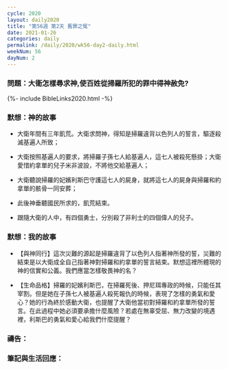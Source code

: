 ```yaml
---
cycle: 2020
layout: daily2020
title: "第56週 第2天 舊罪之冤"
date: 2021-01-26
categories: daily
permalink: /daily/2020/wk56-day2-daily.html
weekNum: 56
dayNum: 2
---
```


### 問題：大衛怎樣尋求神,使百姓從掃羅所犯的罪中得神赦免?

{%- include BibleLinks2020.html -%}

### 默想：神的故事 
+ 大衛年間有三年飢荒。大衛求問神，得知是掃羅違背以色列人的誓言，驅逐殺滅基遍人所致；  

+ 大衛按照基遍人的要求，將掃羅子孫七人給基遍人，這七人被殺死懸掛；大衛愛惜約拿單的兒子米非波設，不將他交給基遍人；  

+ 大衛聽說掃羅的妃嬪利斯巴守護這七人的屍身，就將這七人的屍身與掃羅和約拿單的骸骨一同安葬；  

+ 此後神垂聽國民所求的，飢荒結束。  

+ 跟隨大衛的人中，有四個勇士，分別殺了非利士的四個偉人的兒子。  

### 默想：我的故事  
+ 【與神同行】這次災難的源起是掃羅違背了以色列人指著神所發的誓，災難的結束是以大衛成全自己指著神對掃羅和約拿單的誓言結束。默想這裡所體現的神的信實和公義。我們應當怎樣敬畏神的名？  

+ 【生命品格】掃羅的妃嬪利斯巴，在掃羅死後、押尼珥專政的時候，只能任其宰割。但是她在子孫七人被基遍人殺死報仇的時候，表現了怎樣的勇氣和愛心？她的行為終於感動大衛，也提醒了大衛他當初對掃羅和約拿單所發的誓言。在此過程中她必須要承擔什麼風險？若處在無辜受屈、無力改變的境遇裡，利斯巴的勇氣和愛心給我們什麼提醒？  

### 禱告：

### 筆記與生活回應：
